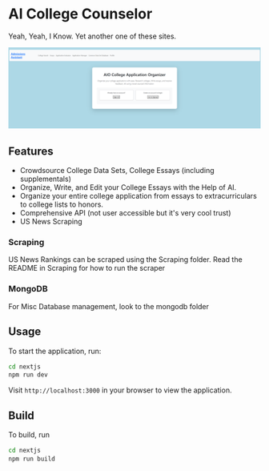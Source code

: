 # AI College Counselor

Yeah, Yeah, I Know. Yet another one of these sites.

<img src="assets\screenshot.png">

## Features

- Crowdsource College Data Sets, College Essays (including supplementals)
- Organize, Write, and Edit your College Essays with the Help of AI.
- Organize your entire college application from essays to extracurriculars to college lists to honors.
- Comprehensive API (not user accessible but it's very cool trust)
- US News Scraping

### Scraping

US News Rankings can be scraped using the Scraping folder. Read the README in Scraping for how to run the scraper

### MongoDB

For Misc Database management, look to the mongodb folder

## Usage

To start the application, run:
```bash
cd nextjs
npm run dev
```

Visit `http://localhost:3000` in your browser to view the application. 


## Build
To build, run
```bash
cd nextjs
npm run build
```